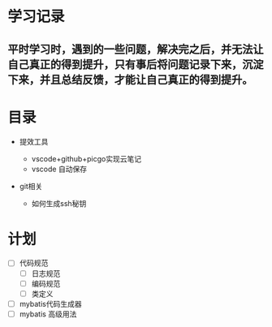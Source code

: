 # 学习记录

## 平时学习时，遇到的一些问题，解决完之后，并无法让自己真正的得到提升，只有事后将问题记录下来，沉淀下来，并且总结反馈，才能让自己真正的得到提升。

# 目录
- 提效工具
  - vscode+github+picgo实现云笔记
  - vscode 自动保存

- git相关
  - 如何生成ssh秘钥


# 计划
- [ ] 代码规范
  - [ ] 日志规范
  - [ ] 编码规范
  - [ ] 类定义
- [ ] mybatis代码生成器
- [ ] mybatis 高级用法